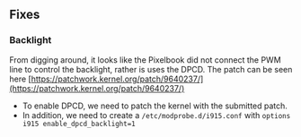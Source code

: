 ## Fixes

### Backlight

From digging around, it looks like the Pixelbook did not connect the PWM line to control the backlight, rather is uses the DPCD. The patch can be seen here [https://patchwork.kernel.org/patch/9640237/](https://patchwork.kernel.org/patch/9640237/)

*   To enable DPCD, we need to patch the kernel with the submitted patch.
*   In addition, we need to create a `/etc/modprobe.d/i915.conf` with `options i915 enable_dpcd_backlight=1`